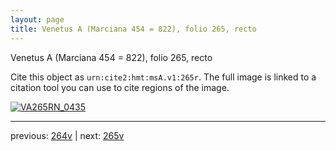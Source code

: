 ```yaml
---
layout: page
title: Venetus A (Marciana 454 = 822), folio 265, recto
---
```


Venetus A (Marciana 454 = 822), folio 265, recto

Cite this object as `urn:cite2:hmt:msA.v1:265r`.  The full image is linked to a citation tool you can use to cite regions of the image.

[![VA265RN_0435](http://www.homermultitext.org/iipsrv?IIIF=/project/homer/pyramidal/deepzoom/hmt/vaimg/2017a/VA265RN_0435.tif/full/800,/0/default.jpg)](http://www.homermultitext.org/ict2/?urn=urn:cite2:hmt:vaimg.2017a:VA265RN_0435) 

---

previous:  [264v](../264v/) | next: [265v](../265v/)